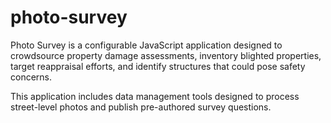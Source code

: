 # photo-survey

Photo Survey is a configurable JavaScript application designed to crowdsource property damage assessments, inventory blighted properties, target reappraisal efforts, and identify structures that could pose safety concerns.

This application includes data management tools designed to process street-level photos and publish pre-authored survey questions.
